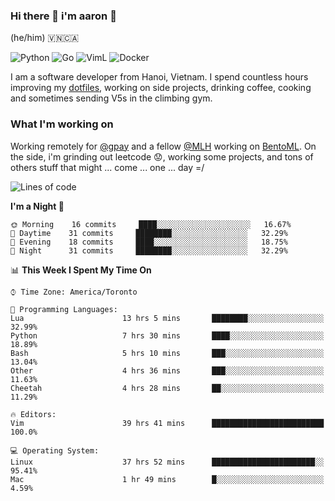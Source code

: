 ### Hi there 👋 i'm aaron :wolf:
(he/him) 🇻🇳🇨🇦

<p align="left">
    <img alt="Python" src="https://img.shields.io/badge/-Python-blue?style=flat-square&logo=python&logoColor=white" />
    <img alt="Go" src="https://img.shields.io/badge/-Golang-46a2f1?style=flat-square&logo=go&logoColor=white" />
    <img alt="VimL" src="https://img.shields.io/badge/-VimL-66d124?style=flat-square&logo=vim&logoColor=white" />
    <img alt="Docker" src="https://img.shields.io/badge/-Docker-1bd7de?style=flat-square&logo=docker&logoColor=white" />
</p>

I am a software developer from Hanoi, Vietnam. I spend countless hours improving my [dotfiles](https://github.com/aarnphm/dotfiles), working on side projects, drinking coffee, cooking and sometimes sending V5s in the climbing gym.

### What I'm working on
Working remotely for [@gpay](http://gpay.vn/en/home_en/) and a fellow [@MLH](https://github.com/MLH-Fellowship/) working on [BentoML](https://github.com/bentoml/BentoML). On the side, i'm grinding out leetcode :worried:, working some projects, and tons of others stuff that might ... come ... one ... day =/



<!--START_SECTION:waka-->
![Lines of code](https://img.shields.io/badge/From%20Hello%20World%20I%27ve%20Written-151233%20lines%20of%20code-blue)

**I'm a Night 🦉** 

```text
🌞 Morning    16 commits     ████░░░░░░░░░░░░░░░░░░░░░   16.67% 
🌆 Daytime    31 commits     ████████░░░░░░░░░░░░░░░░░   32.29% 
🌃 Evening    18 commits     ████░░░░░░░░░░░░░░░░░░░░░   18.75% 
🌙 Night      31 commits     ████████░░░░░░░░░░░░░░░░░   32.29%

```


📊 **This Week I Spent My Time On** 

```text
⌚︎ Time Zone: America/Toronto

💬 Programming Languages: 
Lua                      13 hrs 5 mins       ████████░░░░░░░░░░░░░░░░░   32.99% 
Python                   7 hrs 30 mins       ████░░░░░░░░░░░░░░░░░░░░░   18.89% 
Bash                     5 hrs 10 mins       ███░░░░░░░░░░░░░░░░░░░░░░   13.04% 
Other                    4 hrs 36 mins       ███░░░░░░░░░░░░░░░░░░░░░░   11.63% 
Cheetah                  4 hrs 28 mins       ██░░░░░░░░░░░░░░░░░░░░░░░   11.29%

🔥 Editors: 
Vim                      39 hrs 41 mins      █████████████████████████   100.0%

💻 Operating System: 
Linux                    37 hrs 52 mins      ███████████████████████░░   95.41% 
Mac                      1 hr 49 mins        █░░░░░░░░░░░░░░░░░░░░░░░░   4.59%

```


<!--END_SECTION:waka-->

<!--
**aarnphm/aarnphm** is a ✨ _special_ ✨ repository because its `README.md` (this file) appears on your GitHub profile.

Here are some ideas to get you started:

- 🔭 I’m currently working on ...
- 🌱 I’m currently learning ...
- 👯 I’m looking to collaborate on ...
- 🤔 I’m looking for help with ...
- 💬 Ask me about ...
- 📫 How to reach me: ...
- 😄 Pronouns: ...
- ⚡ Fun fact: ...
-->
